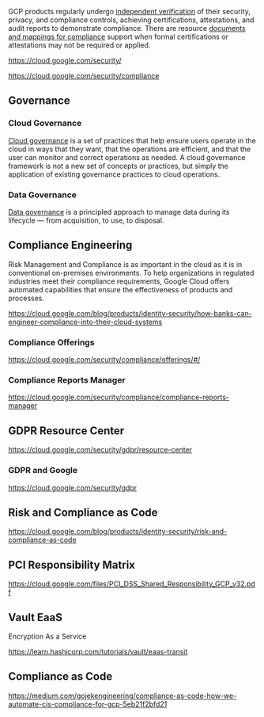 



GCP products regularly undergo [independent verification](https://cloud.google.com/security/compliance
) of their security, privacy, and compliance controls, achieving certifications, attestations, and audit reports to demonstrate compliance. There are  resource [documents and mappings for compliance](https://cloud.google.com/security/compliance/compliance-reports-manager) support when formal certifications or attestations may not be required or applied.

https://cloud.google.com/security/

https://cloud.google.com/security/compliance

## Governance

### Cloud Governance

[Cloud governance](cloud-governance) is a set of practices that help ensure users operate in the cloud in ways that they want, that the operations are efficient, and that the user can monitor and correct operations as needed. A cloud governance framework is not a new set of concepts or practices, but simply the application of existing governance practices to cloud operations.


### Data Governance 


[Data governance](data-governance) is a principled approach to manage data during its lifecycle — from acquisition, to use, to disposal.


## Compliance Engineering

Risk Management and Compliance is as important in the cloud as it is in conventional on-premises environments. To help organizations in regulated industries meet their compliance requirements, Google Cloud offers automated capabilities that ensure the effectiveness of products and  processes. 

https://cloud.google.com/blog/products/identity-security/how-banks-can-engineer-compliance-into-their-cloud-systems

### Compliance Offerings

https://cloud.google.com/security/compliance/offerings/#/

### Compliance Reports Manager

https://cloud.google.com/security/compliance/compliance-reports-manager

## GDPR Resource Center

https://cloud.google.com/security/gdpr/resource-center

### GDPR and Google

https://cloud.google.com/security/gdpr

## Risk and Compliance as Code

https://cloud.google.com/blog/products/identity-security/risk-and-compliance-as-code

## PCI Responsibility Matrix

https://cloud.google.com/files/PCI_DSS_Shared_Responsibility_GCP_v32.pdf

## Vault EaaS

Encryption As a Service

https://learn.hashicorp.com/tutorials/vault/eaas-transit



## Compliance as Code

https://medium.com/gojekengineering/compliance-as-code-how-we-automate-cis-compliance-for-gcp-5eb21f2bfd21
